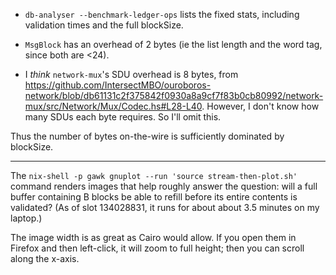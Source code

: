 - `db-analyser --benchmark-ledger-ops` lists the fixed stats, including validation times and the full blockSize.

- `MsgBlock` has an overhead of 2 bytes (ie the list length and the word tag, since both are <24).

- I _think_ `network-mux`'s SDU overhead is 8 bytes, from https://github.com/IntersectMBO/ouroboros-network/blob/db61131c2f375842f0930a8a9cf7f83b0cb80992/network-mux/src/Network/Mux/Codec.hs#L28-L40.
  However, I don't know how many SDUs each byte requires.
  So I'll omit this.
 
Thus the number of bytes on-the-wire is sufficiently dominated by blockSize.

-----

The `nix-shell -p gawk gnuplot --run 'source stream-then-plot.sh'` command renders images that help roughly answer the question: will a full buffer containing B blocks be able to refill before its entire contents is validated?
(As of slot 134028831, it runs for about about 3.5 minutes on my laptop.)

The image width is as great as Cairo would allow.
If you open them in Firefox and then left-click, it will zoom to full height; then you can scroll along the x-axis.
